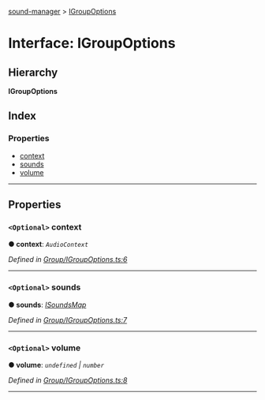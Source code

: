 [sound-manager](../README.md) > [IGroupOptions](../interfaces/igroupoptions.md)

# Interface: IGroupOptions

## Hierarchy

**IGroupOptions**

## Index

### Properties

* [context](igroupoptions.md#context)
* [sounds](igroupoptions.md#sounds)
* [volume](igroupoptions.md#volume)

---

## Properties

<a id="context"></a>

### `<Optional>` context

**● context**: *`AudioContext`*

*Defined in [Group/IGroupOptions.ts:6](https://github.com/furkleindustries/sound-manager/blob/087d8cb/src/Group/IGroupOptions.ts#L6)*

___
<a id="sounds"></a>

### `<Optional>` sounds

**● sounds**: *[ISoundsMap](isoundsmap.md)*

*Defined in [Group/IGroupOptions.ts:7](https://github.com/furkleindustries/sound-manager/blob/087d8cb/src/Group/IGroupOptions.ts#L7)*

___
<a id="volume"></a>

### `<Optional>` volume

**● volume**: *`undefined` | `number`*

*Defined in [Group/IGroupOptions.ts:8](https://github.com/furkleindustries/sound-manager/blob/087d8cb/src/Group/IGroupOptions.ts#L8)*

___

